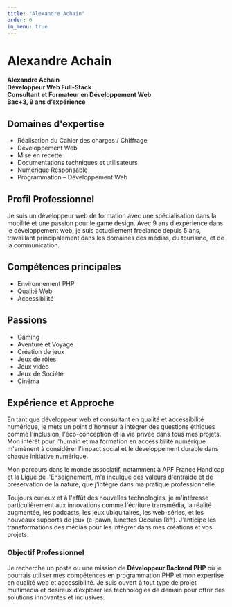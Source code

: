```yaml
---
title: "Alexandre Achain"
order: 0
in_menu: true
---
```

# Alexandre Achain

**Alexandre Achain**  
**Développeur Web Full-Stack**  
**Consultant et Formateur en Développement Web**  
**Bac+3, 9 ans d’expérience**  

## Domaines d'expertise
- Réalisation du Cahier des charges / Chiffrage
- Développement Web
- Mise en recette
- Documentations techniques et utilisateurs
- Numérique Responsable
- Programmation – Développement Web

## Profil Professionnel
Je suis un développeur web de formation avec une spécialisation dans la mobilité et une passion pour le game design. Avec 9 ans d'expérience dans le développement web, je suis actuellement freelance depuis 5 ans, travaillant principalement dans les domaines des médias, du tourisme, et de la communication.

## Compétences principales
- Environnement PHP
- Qualité Web
- Accessibilité

## Passions
- Gaming
- Aventure et Voyage
- Création de jeux
- Jeux de rôles
- Jeux vidéo
- Jeux de Société
- Cinéma

## Expérience et Approche
En tant que développeur web et consultant en qualité et accessibilité numérique, je mets un point d'honneur à intégrer des questions éthiques comme l'inclusion, l'éco-conception et la vie privée dans tous mes projets. Mon intérêt pour l'humain et ma formation en accessibilité numérique m'amènent à considérer l'impact social et le développement durable dans chaque initiative numérique.

Mon parcours dans le monde associatif, notamment à APF France Handicap et la Ligue de l'Enseignement, m'a inculqué des valeurs d'entraide et de préservation de la nature, que j'intègre dans ma pratique professionnelle.

Toujours curieux et à l'affût des nouvelles technologies, je m'intéresse particulièrement aux innovations comme l'écriture transmédia, la réalité augmentée, les podcasts, les jeux ubiquitaires, les web-séries, et les nouveaux supports de jeux (e-pawn, lunettes Occulus Rift). J’anticipe les transformations des médias pour les intégrer dans mes créations et vos projets.

### Objectif Professionnel
Je recherche un poste ou une mission de **Développeur Backend PHP** où je pourrais utiliser mes compétences en programmation PHP et mon expertise en qualité web et accessibilité. Je suis ouvert à tout type de projet multimédia et désireux d’explorer les technologies de demain pour offrir des solutions innovantes et inclusives. 